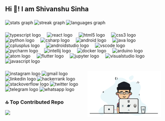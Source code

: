 <h2 align="left">Hi 👋! I am Shivanshu Sinha</h2>

###

<div align="left">
  <img src="https://github-readme-stats.vercel.app/api?username=CodeWithShivanshu&hide_title=false&hide_rank=false&show_icons=true&include_all_commits=true&count_private=true&disable_animations=false&theme=dracula&locale=en&hide_border=false" height="150" alt="stats graph"  />
  <img src="https://streak-stats.demolab.com?user=CodeWithShivanshu&locale=en&mode=daily&theme=dracula&hide_border=false&border_radius=5" height="150" alt="streak graph"  />
  <img src="https://github-readme-stats.vercel.app/api/top-langs?username=CodeWithShivanshu&locale=en&hide_title=false&layout=compact&card_width=320&langs_count=5&theme=onedark&hide_border=false" height="150" alt="languages graph"  />
</div>

###

<div align="left">
  <img src="https://cdn.jsdelivr.net/gh/devicons/devicon/icons/typescript/typescript-original.svg" height="32" alt="typescript logo"  />
  <img width="12" />
  <img src="https://cdn.jsdelivr.net/gh/devicons/devicon/icons/react/react-original.svg" height="32" alt="react logo"  />
  <img width="12" />
  <img src="https://cdn.jsdelivr.net/gh/devicons/devicon/icons/html5/html5-original.svg" height="32" alt="html5 logo"  />
  <img width="12" />
  <img src="https://cdn.jsdelivr.net/gh/devicons/devicon/icons/css3/css3-original.svg" height="32" alt="css3 logo"  />
  <img width="12" />
  <img src="https://cdn.jsdelivr.net/gh/devicons/devicon/icons/python/python-original.svg" height="32" alt="python logo"  />
  <img width="12" />
  <img src="https://cdn.jsdelivr.net/gh/devicons/devicon/icons/csharp/csharp-original.svg" height="32" alt="csharp logo"  />
  <img width="12" />
  <img src="https://cdn.jsdelivr.net/gh/devicons/devicon/icons/android/android-original.svg" height="32" alt="android logo"  />
  <img width="12" />
  <img src="https://cdn.jsdelivr.net/gh/devicons/devicon/icons/java/java-original.svg" height="32" alt="java logo"  />
  <img width="12" />
  <img src="https://cdn.jsdelivr.net/gh/devicons/devicon/icons/cplusplus/cplusplus-original.svg" height="32" alt="cplusplus logo"  />
  <img width="12" />
  <img src="https://cdn.jsdelivr.net/gh/devicons/devicon/icons/androidstudio/androidstudio-original.svg" height="32" alt="androidstudio logo"  />
  <img width="12" />
  <img src="https://cdn.jsdelivr.net/gh/devicons/devicon/icons/vscode/vscode-original.svg" height="32" alt="vscode logo"  />
  <img width="12" />
  <img src="https://cdn.jsdelivr.net/gh/devicons/devicon/icons/pycharm/pycharm-original.svg" height="32" alt="pycharm logo"  />
  <img width="12" />
  <img src="https://cdn.jsdelivr.net/gh/devicons/devicon/icons/intellij/intellij-original.svg" height="32" alt="intellij logo"  />
  <img width="12" />
  <img src="https://cdn.jsdelivr.net/gh/devicons/devicon/icons/docker/docker-original.svg" height="32" alt="docker logo"  />
  <img width="12" />
  <img src="https://cdn.jsdelivr.net/gh/devicons/devicon/icons/arduino/arduino-original.svg" height="32" alt="arduino logo"  />
  <img width="12" />
  <img src="https://cdn.jsdelivr.net/gh/devicons/devicon/icons/atom/atom-original.svg" height="32" alt="atom logo"  />
  <img width="12" />
  <img src="https://cdn.jsdelivr.net/gh/devicons/devicon/icons/flutter/flutter-original.svg" height="32" alt="flutter logo"  />
  <img width="12" />
  <img src="https://cdn.jsdelivr.net/gh/devicons/devicon/icons/jupyter/jupyter-original.svg" height="32" alt="jupyter logo"  />
  <img width="12" />
  <img src="https://cdn.jsdelivr.net/gh/devicons/devicon/icons/visualstudio/visualstudio-plain.svg" height="32" alt="visualstudio logo"  />
  <img width="12" />
  <img src="https://cdn.jsdelivr.net/gh/devicons/devicon/icons/javascript/javascript-original.svg" height="32" alt="javascript logo"  />
</div>

###

<img align="right" height="150" src="https://raw.githubusercontent.com/imakshath/imakshath/master/1%20IRGHmiGsa16stedQvIaZfw.gif"  />

###

<div align="left">
  <img src="https://raw.githubusercontent.com/maurodesouza/profile-readme-generator/master/src/assets/icons/social/instagram/default.svg" width="44" height="32" alt="instagram logo"  />
  <img src="https://raw.githubusercontent.com/maurodesouza/profile-readme-generator/master/src/assets/icons/social/gmail/default.svg" width="44" height="32" alt="gmail logo"  />
  <img src="https://raw.githubusercontent.com/maurodesouza/profile-readme-generator/master/src/assets/icons/social/linkedin/default.svg" width="44" height="32" alt="linkedin logo"  />
  <img src="https://raw.githubusercontent.com/maurodesouza/profile-readme-generator/master/src/assets/icons/social/hackerrank/default.svg" width="44" height="32" alt="hackerrank logo"  />
  <img src="https://raw.githubusercontent.com/maurodesouza/profile-readme-generator/master/src/assets/icons/social/stackoverflow/default.svg" width="44" height="32" alt="stackoverflow logo"  />
  <img src="https://raw.githubusercontent.com/maurodesouza/profile-readme-generator/master/src/assets/icons/social/twitter/default.svg" width="44" height="32" alt="twitter logo"  />
  <img src="https://raw.githubusercontent.com/maurodesouza/profile-readme-generator/master/src/assets/icons/social/telegram/default.svg" width="44" height="32" alt="telegram logo"  />
  <img src="https://raw.githubusercontent.com/maurodesouza/profile-readme-generator/master/src/assets/icons/social/whatsapp/default.svg" width="44" height="32" alt="whatsapp logo"  />
</div>


### 🔝 Top Contributed Repo
![](https://github-contributor-stats.vercel.app/api?username=jaiswaladi246&limit=5&theme=flat&combine_all_yearly_contributions=true)
